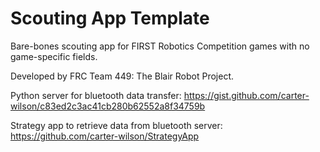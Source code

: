 # Scouting App Template
Bare-bones scouting app for FIRST Robotics Competition games with no game-specific fields.

Developed by FRC Team 449: The Blair Robot Project.

Python server for bluetooth data transfer: https://gist.github.com/carter-wilson/c83ed2c3ac41cb280b62552a8f34759b

Strategy app to retrieve data from bluetooth server: https://github.com/carter-wilson/StrategyApp
